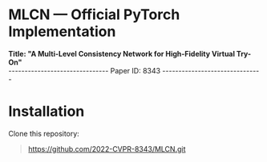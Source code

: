 # MLCN — Official PyTorch Implementation
**Title: "A Multi-Level Consistency Network for High-Fidelity Virtual Try-On"**  
-------------------------------  Paper ID: 8343  -------------------------------
# Installation
Clone this repository:  
> https://github.com/2022-CVPR-8343/MLCN.git  
> 
 

